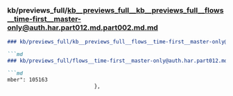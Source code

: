 ### kb/previews_full/kb__previews_full__kb__previews_full__flows__time-first__master-only@auth.har.part012.md.part002.md.md

```md
### kb/previews_full/kb__previews_full__flows__time-first__master-only@auth.har.part012.md.part002.md

```md
### kb/previews_full/flows__time-first__master-only@auth.har.part012.md (part 002)

```md
mber": 105163
                            },
                 
```

```

```

```
